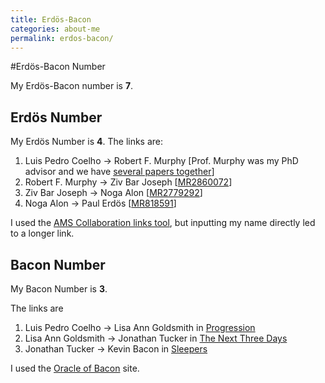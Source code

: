```yaml
---
title: Erdös-Bacon
categories: about-me
permalink: erdos-bacon/
---
```


#Erdös-Bacon Number

My Erdös-Bacon number is **7**.

## Erdös Number

My Erdös Number is **4**. The links are:

1.  Luis Pedro Coelho → Robert F. Murphy \[Prof. Murphy was my PhD
    advisor and we have [several papers together](/publications)\]
2.  Robert F. Murphy → Ziv Bar Joseph
    \[[MR2860072](http://www.ams.org/mathscinet-getitem?mr=2860072)\]
3.  Ziv Bar Joseph → Noga Alon
    \[[MR2779292](http://www.ams.org/mathscinet-getitem?mr=2779292)\]
4.  Noga Alon → Paul Erdös
    \[[MR818591](http://www.ams.org/mathscinet-getitem?mr=818591)\]

I used the [AMS Collaboration links
tool](http://www.ams.org/mathscinet/collaborationDistance.html), but
inputting my name directly led to a longer link.

## Bacon Number

My Bacon Number is **3**.

The links are

1.  Luis Pedro Coelho → Lisa Ann Goldsmith in
    [Progression](http://www.imdb.com/title/tt2570812/fullcredits#cast)
2.  Lisa Ann Goldsmith → Jonathan Tucker in [The Next Three
    Days](http://www.imdb.com/title/tt1458175/)
3.  Jonathan Tucker → Kevin Bacon in
    [Sleepers](http://www.imdb.com/title/tt0117665/)

I used the [Oracle of Bacon](http://oracleofbacon.org/) site.
